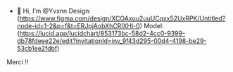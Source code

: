 - 👋 Hi, I’m @Yvxnn
 Design: (https://www.figma.com/design/XCOAxuu2uuUCqxx52UxRPK/Untitled?node-id=1-2&p=f&t=ERJpjAobXhCRlXHl-0)
Model: (https://lucid.app/lucidchart/853173bc-58d2-4cc0-9399-db78fdeee22e/edit?invitationId=inv_9f43d295-00d4-4198-be29-53cb1ee2fdbf)

Merci !!
